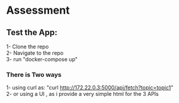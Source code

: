 # Assessment

## Test the App:
1- Clone the repo  
2- Navigate to the repo  
3- run "docker-compose up"  

### There is Two ways 
1- using curl as: "curl  http://172.22.0.3:5000/api/fetch?topic=topic1"  
2- or using a UI , as i provide a very simple html for the 3 APIs  

